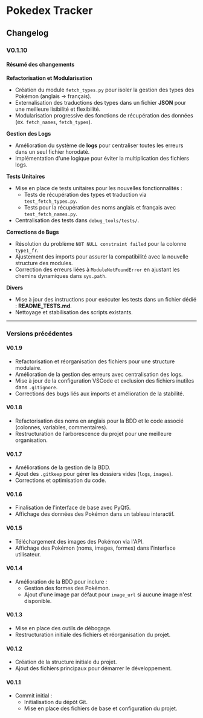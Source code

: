 # Pokedex Tracker

## Changelog

### V0.1.10
#### Résumé des changements

**Refactorisation et Modularisation**
- Création du module `fetch_types.py` pour isoler la gestion des types des Pokémon (anglais → français).
- Externalisation des traductions des types dans un fichier **JSON** pour une meilleure lisibilité et flexibilité.
- Modularisation progressive des fonctions de récupération des données (ex. `fetch_names`, `fetch_types`).

**Gestion des Logs**
- Amélioration du système de **logs** pour centraliser toutes les erreurs dans un seul fichier horodaté.
- Implémentation d'une logique pour éviter la multiplication des fichiers logs.

**Tests Unitaires**
- Mise en place de tests unitaires pour les nouvelles fonctionnalités :
  - Tests de récupération des types et traduction via `test_fetch_types.py`.
  - Tests pour la récupération des noms anglais et français avec `test_fetch_names.py`.
- Centralisation des tests dans `debug_tools/tests/`.

**Corrections de Bugs**
- Résolution du problème `NOT NULL constraint failed` pour la colonne `type1_fr`.
- Ajustement des imports pour assurer la compatibilité avec la nouvelle structure des modules.
- Correction des erreurs liées à `ModuleNotFoundError` en ajustant les chemins dynamiques dans `sys.path`.

**Divers**
- Mise à jour des instructions pour exécuter les tests dans un fichier dédié : **README_TESTS.md**.
- Nettoyage et stabilisation des scripts existants.

---

### Versions précédentes

#### V0.1.9
- Refactorisation et réorganisation des fichiers pour une structure modulaire.
- Amélioration de la gestion des erreurs avec centralisation des logs.
- Mise à jour de la configuration VSCode et exclusion des fichiers inutiles dans `.gitignore`.
- Corrections des bugs liés aux imports et amélioration de la stabilité.

#### V0.1.8
- Refactorisation des noms en anglais pour la BDD et le code associé (colonnes, variables, commentaires).
- Restructuration de l’arborescence du projet pour une meilleure organisation.

#### V0.1.7
- Améliorations de la gestion de la BDD.
- Ajout des `.gitkeep` pour gérer les dossiers vides (`logs`, `images`).
- Corrections et optimisation du code.

#### V0.1.6
- Finalisation de l'interface de base avec PyQt5.
- Affichage des données des Pokémon dans un tableau interactif.

#### V0.1.5
- Téléchargement des images des Pokémon via l'API.
- Affichage des Pokémon (noms, images, formes) dans l'interface utilisateur.

#### V0.1.4
- Amélioration de la BDD pour inclure :
  - Gestion des formes des Pokémon.
  - Ajout d'une image par défaut pour `image_url` si aucune image n'est disponible.

#### V0.1.3
- Mise en place des outils de débogage.
- Restructuration initiale des fichiers et réorganisation du projet.

#### V0.1.2
- Création de la structure initiale du projet.
- Ajout des fichiers principaux pour démarrer le développement.

#### V0.1.1
- Commit initial :
  - Initialisation du dépôt Git.
  - Mise en place des fichiers de base et configuration du projet.
